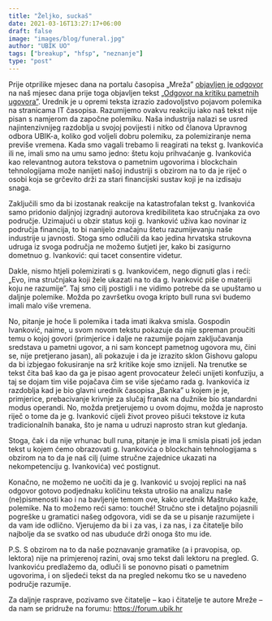 ```yaml
---
title: "Željko, suckaš"
date: 2021-03-16T13:27:17+06:00
draft: false
image: "images/blog/funeral.jpg"
author: "UBIK UO"
tags: ["breakup", "hfsp", "neznanje"]
type: "post"
---
```


Prije otprilike mjesec dana na portalu časopisa „Mreža”
[objavljen je odgovor](https://mreza.bug.hr/polemika-probost-cu-te-na-kraju-balade/) na naš mjesec
dana prije toga objavljen tekst
[„Odgovor na kritiku pametnih ugovora”](https://ubik.hr/blog/odgovor-na-kritiku-pametnih-ugovora/).
Urednik je u opremi teksta izrazio zadovoljstvo pojavom polemika na stranicama IT časopisa.
Razumijemo ovakvu reakciju iako naš tekst nije pisan s namjerom da započne polemiku. Naša industrija
nalazi se usred najintenzivnijeg razdoblja u svojoj povijesti i nitko od članova Upravnog odbora
UBIK-a, koliko god voljeli dobru polemiku, za polemiziranje nema previše vremena. Kada smo vagali
trebamo li reagirati na tekst g. Ivankovića ili ne, imali smo na umu samo jedno: štetu koju
prihvaćanje g. Ivankovića kao relevantnog autora tekstova o pametnim ugovorima i blockchain
tehnologijama može nanijeti našoj industriji s obzirom na to da je riječ o osobi koja se grčevito
drži za stari financijski sustav koji je na izdisaju snaga.

Zaključili smo da bi izostanak reakcije na katastrofalan tekst g. Ivankovića samo pridonio daljnjoj
izgradnji autorova kredibiliteta kao stručnjaka za ovo područje. Uzimajući u obzir status koji g.
Ivanković uživa kao novinar iz područja financija, to bi nanijelo značajnu štetu razumijevanju naše
industrije u javnosti. Stoga smo odlučili da kao jedina hrvatska strukovna udruga iz svoga područja
ne možemo šutjeti jer, kako bi zasigurno dometnuo g. Ivanković: qui tacet consentire videtur.

Dakle, nismo htjeli polemizirati s g. Ivankovićem, nego dignuti glas i reći: „Evo, ima stručnjaka
koji žele ukazati na to da g. Ivanković piše o materiji koju ne razumije”. Taj smo cilj postigli i
ne vidimo potrebe da se upuštamo u daljnje polemike. Možda po završetku ovoga kripto bull runa svi
budemo imali malo više vremena.

No, pitanje je hoće li polemika i tada imati ikakva smisla. Gospodin Ivanković, naime, u svom novom
tekstu pokazuje da nije spreman proučiti temu o kojoj govori (primjerice i dalje ne razumije pojam
zaključavanja sredstava u pametni ugovor, a ni sam koncept pametnog ugovora mu, čini se, nije
pretjerano jasan), ali pokazuje i da je izrazito sklon Gishovu galopu da bi izbjegao fokusiranje na
srž kritike koje smo iznijeli. Na trenutke se tekst čita baš kao da ga je pisao agent provocateur
želeći unijeti konfuziju, a taj se dojam tim više pojačava čim se više sjećamo rada g. Ivankovića iz
razdoblja kad je bio glavni urednik časopisa „Banka” u kojem je je, primjerice, prebacivanje krivnje
za slučaj franak na dužnike bio standardni modus operandi. No, možda pretjerujemo u ovom dojmu,
možda je naprosto riječ o tome da je g. Ivanković cijeli život proveo pišući tekstove iz kuta
tradicionalnih banaka, što je nama u udruzi naprosto stran kut gledanja.

Stoga, čak i da nije vrhunac bull runa, pitanje je ima li smisla pisati još jedan tekst u kojem ćemo
obrazovati g. Ivankovića o blockchain tehnologijama s obzirom na to da je naš cilj (uime stručne
zajednice ukazati na nekompetenciju g. Ivankovića) već postignut.

Konačno, ne možemo ne uočiti da je g. Ivanković u svojoj replici na naš odgovor gotovo podjednaku
količinu teksta utrošio na analizu naše (ne)pismenosti kao i na bavljenje temom ove, kako urednik
Maštruko kaže, polemike. Na to možemo reći samo: touché! Stručno ste i detaljno pojasnili pogreške u
gramatici našeg odgovora, vidi se da se u pisanje razumijete i da vam ide odlično. Vjerujemo da bi i
za vas, i za nas, i za čitatelje bilo najbolje da se svatko od nas ubuduće drži onoga što mu ide.

P.S. S obzirom na to da naše poznavanje gramatike (a i pravopisa, op. lektora) nije na primjerenoj
razini, ovaj smo tekst dali lektoru na pregled. G. Ivankoviću predlažemo da, odluči li se ponovno
pisati o pametnim ugovorima, i on sljedeći tekst da na pregled nekomu tko se u navedeno područje
razumije.

Za daljnje rasprave, pozivamo sve čitatelje – kao i čitatelje te autore Mreže – da nam se pridruže
na forumu: https://forum.ubik.hr
